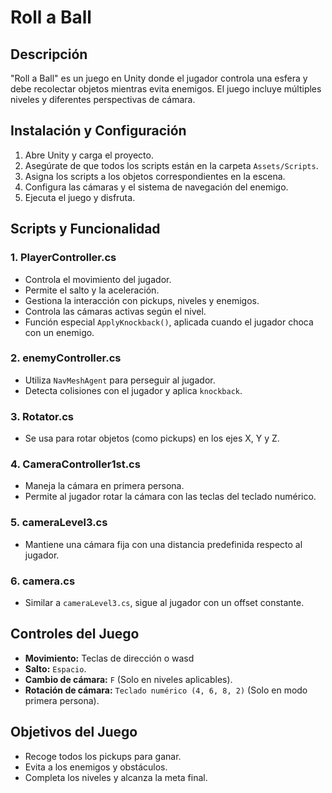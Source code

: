 # Roll a Ball

## Descripción
"Roll a Ball" es un juego en Unity donde el jugador controla una esfera y debe recolectar objetos mientras evita enemigos. El juego incluye múltiples niveles y diferentes perspectivas de cámara.

## Instalación y Configuración
1. Abre Unity y carga el proyecto.
2. Asegúrate de que todos los scripts están en la carpeta `Assets/Scripts`.
3. Asigna los scripts a los objetos correspondientes en la escena.
4. Configura las cámaras y el sistema de navegación del enemigo.
5. Ejecuta el juego y disfruta.

## Scripts y Funcionalidad
### 1. **PlayerController.cs**
   - Controla el movimiento del jugador.
   - Permite el salto y la aceleración.
   - Gestiona la interacción con pickups, niveles y enemigos.
   - Controla las cámaras activas según el nivel.
   - Función especial `ApplyKnockback()`, aplicada cuando el jugador choca con un enemigo.

### 2. **enemyController.cs**
   - Utiliza `NavMeshAgent` para perseguir al jugador.
   - Detecta colisiones con el jugador y aplica `knockback`.

### 3. **Rotator.cs**
   - Se usa para rotar objetos (como pickups) en los ejes X, Y y Z.

### 4. **CameraController1st.cs**
   - Maneja la cámara en primera persona.
   - Permite al jugador rotar la cámara con las teclas del teclado numérico.

### 5. **cameraLevel3.cs**
   - Mantiene una cámara fija con una distancia predefinida respecto al jugador.

### 6. **camera.cs**
   - Similar a `cameraLevel3.cs`, sigue al jugador con un offset constante.

## Controles del Juego
- **Movimiento:** Teclas de dirección o wasd
- **Salto:** `Espacio`.
- **Cambio de cámara:** `F` (Solo en niveles aplicables).
- **Rotación de cámara:** `Teclado numérico (4, 6, 8, 2)` (Solo en modo primera persona).

## Objetivos del Juego
- Recoge todos los pickups para ganar.
- Evita a los enemigos y obstáculos.
- Completa los niveles y alcanza la meta final.


